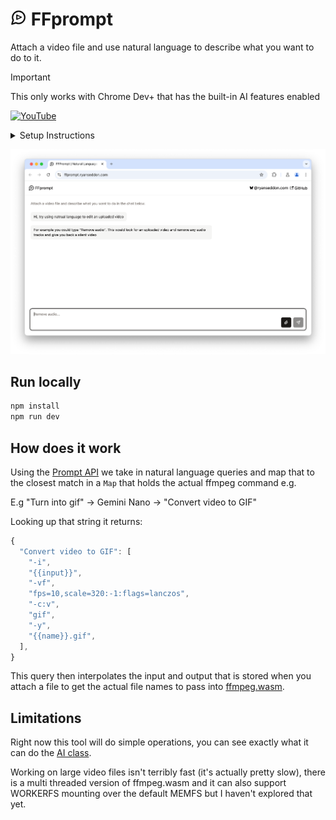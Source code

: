 # <img src="public/logo.svg" width="26px" /> FFprompt

Attach a video file and use natural language to describe what you want to do to it.

> [!IMPORTANT]
> This only works with Chrome Dev+ that has the built-in AI features enabled

[![YouTube](https://github.com/user-attachments/assets/dd929b60-2fe3-4593-b5b9-500532f2d54b)](https://www.youtube.com/watch?v=D7RBtvDFRo8)

<details>
  <summary>Setup Instructions</summary>
  <ol>
    <li>**Install Chrome Dev**: Ensure you have version 127. [Download Chrome Dev](https://google.com/chrome/dev/).</li>
    <li>Check that you’re on 127.0.6512.0 or above</li>
    <li>Enable two flags:
      <ul>
        <li>chrome://flags/#optimization-guide-on-device-model - BypassPerfRequirement</li>
        <li>chrome://flags/#prompt-api-for-gemini-nano - Enabled</li>
      </ul>
    </li>
    <li>Relaunch Chrome</li>
    <li>Navigate to chrome://components</li>
    <li>Check that Optimization Guide On Device Model is downloading or force download if not
    Might take a few minutes for this component to even appear</li>
    <li>Open dev tools and type `(await LanguageModel.capabilities()).available`, should return "readily" when all good</li>
    <li>If not you can trigger the download by doing the follow:
      ```const session = await LanguageModel.create({monitor(m) {m.addEventListener("downloadprogress", e => {
        console.log(`Downloaded \${e.loaded} of \${e.total} bytes.`);
      });}});```</li>
  </ol>
</details>

![Screenshot of FFprompt UI](public/screenshot.png)

## Run locally

```bash
npm install
npm run dev
```

## How does it work

Using the [Prompt API](https://github.com/explainers-by-googlers/prompt-api) we take in natural language queries and map that to the closest match in a `Map` that holds the actual ffmpeg command e.g.

E.g "Turn into gif" -> Gemini Nano -> "Convert video to GIF"

Looking up that string it returns:

```js
{
  "Convert video to GIF": [
    "-i",
    "{{input}}",
    "-vf",
    "fps=10,scale=320:-1:flags=lanczos",
    "-c:v",
    "gif",
    "-y",
    "{{name}}.gif",
  ],
}
```

This query then interpolates the input and output that is stored when you attach a file to get the actual file names to pass into [ffmpeg.wasm](https://github.com/ffmpegwasm/ffmpeg.wasm).

## Limitations

Right now this tool will do simple operations, you can see exactly what it can do the [AI class](https://github.com/ryanseddon/FFprompt/blob/3d72a627171239db7c6de901d05c1b33e4baf5d3/src/lib/AI.ts#L20-L99).

Working on large video files isn't terribly fast (it's actually pretty slow), there is a multi threaded version of ffmpeg.wasm and it can also support WORKERFS mounting over the default MEMFS but I haven't explored that yet.
